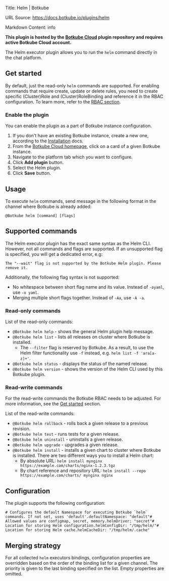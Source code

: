 Title: Helm | Botkube

URL Source: https://docs.botkube.io/plugins/helm

Markdown Content:
info

**This plugin is hosted by the [Botkube Cloud](https://app.botkube.io/) plugin repository and requires active Botkube Cloud account.**

The Helm executor plugin allows you to run the `helm` command directly in the chat platform.

Get started[​](#get-started "Direct link to Get started")
---------------------------------------------------------

By default, just the read-only `helm` commands are supported. For enabling commands that require create, update or delete rules, you need to create specific (Cluster)Role and (Cluster)RoleBinding and reference it in the RBAC configuration. To learn more, refer to the [RBAC section](https://docs.botkube.io/features/rbac).

### Enable the plugin[​](#enable-the-plugin "Direct link to Enable the plugin")

You can enable the plugin as a part of Botkube instance configuration.

1.  If you don't have an existing Botkube instance, create a new one, according to the [Installation](https://docs.botkube.io/) docs.
2.  From the [Botkube Cloud homepage](https://app.botkube.io/), click on a card of a given Botkube instance.
3.  Navigate to the platform tab which you want to configure.
4.  Click **Add plugin** button.
5.  Select the Helm plugin.
6.  Click **Save** button.

Usage[​](#usage "Direct link to Usage")
---------------------------------------

To execute `helm` commands, send message in the following format in the channel where Botkube is already added:

    @Botkube helm [command] [flags]

Supported commands[​](#supported-commands "Direct link to Supported commands")
------------------------------------------------------------------------------

The Helm executor plugin has the exact same syntax as the Helm CLI. However, not all commands and flags are supported. If an unsupported flag is specified, you will get a dedicated error, e.g:

    The "--wait" flag is not supported by the Botkube Helm plugin. Please remove it.

Additionally, the following flag syntax is not supported:

*   No whitespace between short flag name and its value. Instead of `-oyaml`, use `-o yaml`.
*   Merging multiple short flags together. Instead of `-Aa`, use `-A -a`.

### Read-only commands[​](#read-only-commands "Direct link to Read-only commands")

List of the read-only commands:

*   `@Botkube helm help` - shows the general Helm plugin help message.
*   `@Botkube helm list` - lists all releases on cluster where Botkube is installed.
    *   The `--filter` flag is reserved by Botkube. As a result, to use the Helm filter functionality use `-f` instead, e.g. `helm list -f 'ara[a-z]+'`.
*   `@Botkube helm status` - displays the status of the named release.
*   `@Botkube helm version` - shows the version of the Helm CLI used by this Botkube plugin.

### Read-write commands[​](#read-write-commands "Direct link to Read-write commands")

For the read-write commands the Botkube RBAC needs to be adjusted. For more information, see the [Get started](#get-started) section.

List of the read-write commands:

*   `@Botkube helm rollback` - rolls back a given release to a previous revision.
*   `@Botkube helm test` - runs tests for a given release.
*   `@Botkube helm uninstall` - uninstalls a given release.
*   `@Botkube helm upgrade` - upgrades a given release.
*   `@Botkube helm install` - installs a given chart to cluster where Botkube is installed. There are two different ways you to install a Helm chart:
    *   By absolute URL: `helm install mynginx https://example.com/charts/nginx-1.2.3.tgz`
    *   By chart reference and repository URL: `helm install --repo https://example.com/charts/ mynginx nginx`

Configuration[​](#configuration "Direct link to Configuration")
---------------------------------------------------------------

The plugin supports the following configuration:

    # Configures the default Namespace for executing Botkube `helm` commands. If not set, uses 'default'.defaultNamespace: "default"# Allowed values are configmap, secret, memory.helmDriver: "secret"# Location for storing Helm configuration.helmConfigDir: "/tmp/helm/"# Location for storing Helm cache.helmCacheDir: "/tmp/helm/.cache"

Merging strategy[​](#merging-strategy "Direct link to Merging strategy")
------------------------------------------------------------------------

For all collected `helm` executors bindings, configuration properties are overridden based on the order of the binding list for a given channel. The priority is given to the last binding specified on the list. Empty properties are omitted.
